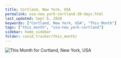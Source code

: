 ```yaml
---
title: Cortland, New York, USA
permalink: usa-new_york-cortland-30-days.html
last_updated: Sept 6, 2020
keywords: ["Cortland, New York, USA", "This Month"]
tags: ["this_month", "usa-new_york-cortland"]
sidebar: home_sidebar
folder: covid_tracker/this_month/
---
```


![This Month for Cortland, New York, USA](images/graphs/usa-new_york-cortland_delta_confirmed_30_days_graph.png)
